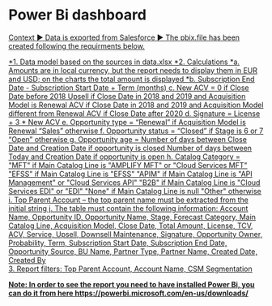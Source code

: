 # Power Bi dashboard 

<u>Context<u>
▶︎ Data is exported from Salesforce 
▶︎ The pbix.file has been created following the requirments below.


*1.	Data model based on the sources in data.xlsx
*2.	Calculations 
*a.	Amounts are in local currency, but the report needs to display them in EUR and USD; on the charts the total amount is displayed 
*b.	Subscription End Date - Subscription Start Date + Term (months)
c.	New ACV = 
0 if Close Date before 2018 
Upsell if Close Date in 2018 and 2019 and Acquisition Model is Renewal 
ACV if Close Date in 2018 and 2019 and Acquisition Model different from Renewal 
ACV if Close Date after 2020 
d.	Signature = License + 3 * New ACV
e.	Opportunity type = 
“Renewal” if Acquisition Model is Renewal
“Sales” otherwise
f.	Opportunity status = 
“Closed” if Stage is 6 or 7
“Open” otherwise
g.	Opportunity age = 
Number of days between Close Date and Creation Date if opportunity is closed
Number of days between Today and Creation Date if opportunity is open
h.	Catalog Category = 
"MFT" if Main Catalog Line is "AMPLIFY MFT" or "Cloud Services MFT"
"EFSS" if Main Catalog Line is "EFSS"
"APIM" if Main Catalog Line is "API Management" or "Cloud Services API"
"B2B" if Main Catalog Line is "Cloud Services EDI" or "EDI"
"None" if Main Catalog Line is null
"Other" otherwise
i.	Top Parent Account – the top parent name must be extracted from the initial string 
j.	The table must contain the following information: Account Name, Opportunity ID, Opportunity Name, Stage, Forecast Category, Main Catalog Line, Acquisition Model, Close Date, Total Amount, License, TCV, ACV, Service, Upsell, Downsell Maintenance, Signature, Opportunity Owner, Probability, Term, Subscription Start Date, Subscription End Date, Opportunity Source, BU Name, Partner Type, Partner Name, Created Date, Created By  
3.	Report filters: Top Parent Account, Account Name, CSM Segmentation 

<b>Note: In order to see the report you need to have installed Power Bi, you can do it from here https://powerbi.microsoft.com/en-us/downloads/<b>
